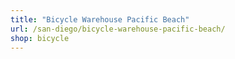 ```yaml
---
title: "Bicycle Warehouse Pacific Beach"
url: /san-diego/bicycle-warehouse-pacific-beach/
shop: bicycle
---
```

